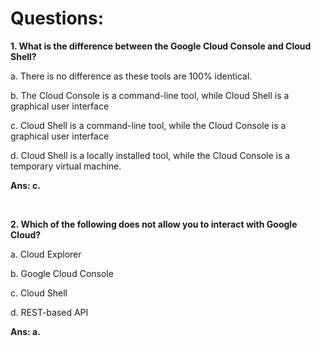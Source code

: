 # Questions:

**1. What is the difference between the Google Cloud Console and Cloud Shell?**

a. There is no difference as these tools are 100% identical.

b. The Cloud Console is a command-line tool, while Cloud Shell is a graphical user interface

c. Cloud Shell is a command-line tool, while the Cloud Console is a graphical user interface

d. Cloud Shell is a locally installed tool, while the Cloud Console is a temporary virtual machine.

**Ans: c.**

<br/>

**2. Which of the following does not allow you to interact with Google Cloud?**

a. Cloud Explorer

b. Google Cloud Console

c. Cloud Shell

d. REST-based API

**Ans: a.**

<br/>
